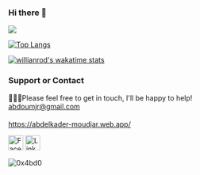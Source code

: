 ### Hi there 👋
<img src="https://github-readme-stats.vercel.app/api?username=0x4bd0&&show_icons=true&title_color=ffffff&count_private=true&icon_color=bb2acf&text_color=daf7dc&bg_color=151515">


[![Top Langs](https://github-readme-stats.vercel.app/api/top-langs/?username=0x4bd0&layout=compact&langs_count=15&title_color=ffffff&count_private=true&icon_color=bb2acf&text_color=daf7dc&bg_color=151515)](https://github.com/anuraghazra/github-readme-stats)

[![willianrod's wakatime stats](https://github-readme-stats.vercel.app/api/wakatime?username=0x4bd0&theme=dark)](https://github.com/anuraghazra/github-readme-stats)

### Support or Contact

👨🏻‍💻Please feel free to get in touch, I'll be happy to help! abdoumjr@gmail.com

####

https://abdelkader-moudjar.web.app/

<a href="https://www.facebook.com/mjrabdou/" target="_blank"><img src="https://raw.githubusercontent.com/nakulbhati/nakulbhati/master/contain/fb.png" alt="Facebook" width="30"></a>
<a href="https://www.linkedin.com/in/abdou-mjr/" target="_blank"><img src="https://raw.githubusercontent.com/nakulbhati/nakulbhati/master/contain/in.png" alt="LinkedIn" width="30"></a>
<p align="left"> <img src="https://komarev.com/ghpvc/?username=0x4bd0&color=brightgreen" alt="0x4bd0" /> </p>

